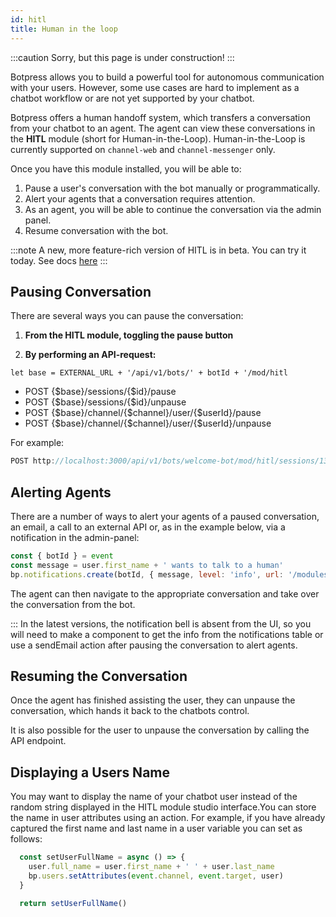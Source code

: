 ```yaml
---
id: hitl
title: Human in the loop
---
```


:::caution
Sorry, but this page is under construction!
:::

Botpress allows you to build a powerful tool for autonomous communication with your users. However, some use cases are hard to implement as a chatbot workflow or are not yet supported by your chatbot. 

Botpress offers a human handoff system,  which transfers a conversation from your chatbot to an agent. The agent can view these conversations in the **HITL** module (short for Human-in-the-Loop). Human-in-the-Loop is currently supported on `channel-web` and `channel-messenger` only.

Once you have this module installed, you will be able to:

1. Pause a user's conversation with the bot manually or programmatically.
2. Alert your agents that a conversation requires attention.
3. As an agent, you will be able to continue the conversation via the admin panel.
4. Resume conversation with the bot.

:::note
A new, more feature-rich version of HITL is in beta. You can try it today. See docs [here](#hitl-next-beta)
:::

## Pausing Conversation

There are several ways you can pause the conversation:

1. **From the HITL module, toggling the pause button**
 

2. **By performing an API-request:**

`let base = EXTERNAL_URL + '/api/v1/bots/' + botId + '/mod/hitl`

- POST {$base}/sessions/{$id}/pause
- POST {$base}/sessions/{$id}/unpause
- POST {$base}/channel/{$channel}/user/{\$userId}/pause
- POST {$base}/channel/{$channel}/user/{\$userId}/unpause

For example:

```js
POST http://localhost:3000/api/v1/bots/welcome-bot/mod/hitl/sessions/13/pause
```

## Alerting Agents

There are a number of ways to alert your agents of a paused conversation, an email, a call to an external API or, as in the example below, via a notification in the admin-panel:

```js
const { botId } = event
const message = user.first_name + ' wants to talk to a human'
bp.notifications.create(botId, { message, level: 'info', url: '/modules/hitl' })
```

The agent can then navigate to the appropriate conversation and take over the conversation from the bot. 

:::
In the latest versions, the notification bell is absent from the UI, so you will need to make a component to get the info from the notifications table or use a sendEmail action after pausing the conversation to alert agents.

## Resuming the Conversation

Once the agent has finished assisting the user, they can unpause the conversation, which hands it back to the chatbots control.

It is also possible for the user to unpause the conversation by calling the API endpoint.

## Displaying a Users Name

You may want to display the name of your chatbot user instead of the random string displayed in the HITL module studio interface.You can store the name in user attributes using an action. For example, if you have already captured the first name and last name in a user variable you can set as follows:

```js
  const setUserFullName = async () => {
    user.full_name = user.first_name + ' ' + user.last_name
    bp.users.setAttributes(event.channel, event.target, user)
  }

  return setUserFullName()
```
